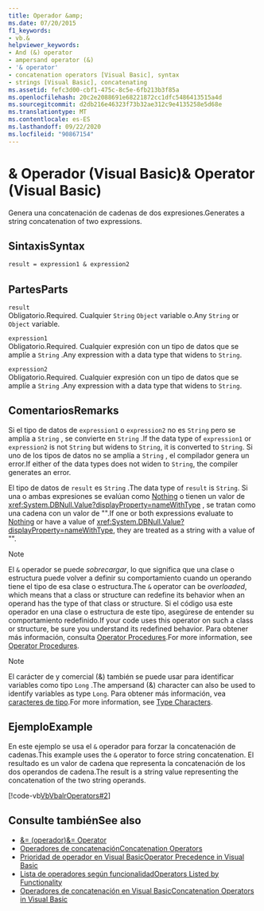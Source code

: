 ```yaml
---
title: Operador &amp;
ms.date: 07/20/2015
f1_keywords:
- vb.&
helpviewer_keywords:
- And (&) operator
- ampersand operator (&)
- '& operator'
- concatenation operators [Visual Basic], syntax
- strings [Visual Basic], concatenating
ms.assetid: fefc3d00-cbf1-475c-8c5e-6fb213b3f85a
ms.openlocfilehash: 20c2e2088691e68221872cc1dfc5486413515a4d
ms.sourcegitcommit: d2db216e46323f73b32ae312c9e4135258e5d68e
ms.translationtype: MT
ms.contentlocale: es-ES
ms.lasthandoff: 09/22/2020
ms.locfileid: "90867154"
---
```

# <a name="amp-operator-visual-basic"></a><span data-ttu-id="91120-102">&amp; Operador (Visual Basic)</span><span class="sxs-lookup"><span data-stu-id="91120-102">&amp; Operator (Visual Basic)</span></span>

<span data-ttu-id="91120-103">Genera una concatenación de cadenas de dos expresiones.</span><span class="sxs-lookup"><span data-stu-id="91120-103">Generates a string concatenation of two expressions.</span></span>  
  
## <a name="syntax"></a><span data-ttu-id="91120-104">Sintaxis</span><span class="sxs-lookup"><span data-stu-id="91120-104">Syntax</span></span>  
  
```vb  
result = expression1 & expression2  
```  
  
## <a name="parts"></a><span data-ttu-id="91120-105">Partes</span><span class="sxs-lookup"><span data-stu-id="91120-105">Parts</span></span>  

 `result`  
 <span data-ttu-id="91120-106">Obligatorio.</span><span class="sxs-lookup"><span data-stu-id="91120-106">Required.</span></span> <span data-ttu-id="91120-107">Cualquier `String` `Object` variable o.</span><span class="sxs-lookup"><span data-stu-id="91120-107">Any `String` or `Object` variable.</span></span>  
  
 `expression1`  
 <span data-ttu-id="91120-108">Obligatorio.</span><span class="sxs-lookup"><span data-stu-id="91120-108">Required.</span></span> <span data-ttu-id="91120-109">Cualquier expresión con un tipo de datos que se amplíe a `String` .</span><span class="sxs-lookup"><span data-stu-id="91120-109">Any expression with a data type that widens to `String`.</span></span>  
  
 `expression2`  
 <span data-ttu-id="91120-110">Obligatorio.</span><span class="sxs-lookup"><span data-stu-id="91120-110">Required.</span></span> <span data-ttu-id="91120-111">Cualquier expresión con un tipo de datos que se amplíe a `String` .</span><span class="sxs-lookup"><span data-stu-id="91120-111">Any expression with a data type that widens to `String`.</span></span>  
  
## <a name="remarks"></a><span data-ttu-id="91120-112">Comentarios</span><span class="sxs-lookup"><span data-stu-id="91120-112">Remarks</span></span>  

 <span data-ttu-id="91120-113">Si el tipo de datos de `expression1` o `expression2` no es `String` pero se amplía a `String` , se convierte en `String` .</span><span class="sxs-lookup"><span data-stu-id="91120-113">If the data type of `expression1` or `expression2` is not `String` but widens to `String`, it is converted to `String`.</span></span> <span data-ttu-id="91120-114">Si uno de los tipos de datos no se amplía a `String` , el compilador genera un error.</span><span class="sxs-lookup"><span data-stu-id="91120-114">If either of the data types does not widen to `String`, the compiler generates an error.</span></span>  
  
 <span data-ttu-id="91120-115">El tipo de datos de `result` es `String` .</span><span class="sxs-lookup"><span data-stu-id="91120-115">The data type of `result` is `String`.</span></span> <span data-ttu-id="91120-116">Si una o ambas expresiones se evalúan como [Nothing](../nothing.md) o tienen un valor de <xref:System.DBNull.Value?displayProperty=nameWithType> , se tratan como una cadena con un valor de "".</span><span class="sxs-lookup"><span data-stu-id="91120-116">If one or both expressions evaluate to [Nothing](../nothing.md) or have a value of <xref:System.DBNull.Value?displayProperty=nameWithType>, they are treated as a string with a value of "".</span></span>  
  
> [!NOTE]
> <span data-ttu-id="91120-117">El `&` operador se puede *sobrecargar*, lo que significa que una clase o estructura puede volver a definir su comportamiento cuando un operando tiene el tipo de esa clase o estructura.</span><span class="sxs-lookup"><span data-stu-id="91120-117">The `&` operator can be *overloaded*, which means that a class or structure can redefine its behavior when an operand has the type of that class or structure.</span></span> <span data-ttu-id="91120-118">Si el código usa este operador en una clase o estructura de este tipo, asegúrese de entender su comportamiento redefinido.</span><span class="sxs-lookup"><span data-stu-id="91120-118">If your code uses this operator on such a class or structure, be sure you understand its redefined behavior.</span></span> <span data-ttu-id="91120-119">Para obtener más información, consulta [Operator Procedures](../../programming-guide/language-features/procedures/operator-procedures.md).</span><span class="sxs-lookup"><span data-stu-id="91120-119">For more information, see [Operator Procedures](../../programming-guide/language-features/procedures/operator-procedures.md).</span></span>  
  
> [!NOTE]
> <span data-ttu-id="91120-120">El carácter de y comercial (&) también se puede usar para identificar variables como tipo `Long` .</span><span class="sxs-lookup"><span data-stu-id="91120-120">The ampersand (&) character can also be used to identify variables as type `Long`.</span></span> <span data-ttu-id="91120-121">Para obtener más información, vea [caracteres de tipo](../../programming-guide/language-features/data-types/type-characters.md).</span><span class="sxs-lookup"><span data-stu-id="91120-121">For more information, see [Type Characters](../../programming-guide/language-features/data-types/type-characters.md).</span></span>  
  
## <a name="example"></a><span data-ttu-id="91120-122">Ejemplo</span><span class="sxs-lookup"><span data-stu-id="91120-122">Example</span></span>  

 <span data-ttu-id="91120-123">En este ejemplo se usa el `&` operador para forzar la concatenación de cadenas.</span><span class="sxs-lookup"><span data-stu-id="91120-123">This example uses the `&` operator to force string concatenation.</span></span> <span data-ttu-id="91120-124">El resultado es un valor de cadena que representa la concatenación de los dos operandos de cadena.</span><span class="sxs-lookup"><span data-stu-id="91120-124">The result is a string value representing the concatenation of the two string operands.</span></span>  
  
 [!code-vb[VbVbalrOperators#2](~/samples/snippets/visualbasic/VS_Snippets_VBCSharp/VbVbalrOperators/VB/Class1.vb#2)]  
  
## <a name="see-also"></a><span data-ttu-id="91120-125">Consulte también</span><span class="sxs-lookup"><span data-stu-id="91120-125">See also</span></span>

- [<span data-ttu-id="91120-126">&= (operador)</span><span class="sxs-lookup"><span data-stu-id="91120-126">&= Operator</span></span>](and-assignment-operator.md)
- [<span data-ttu-id="91120-127">Operadores de concatenación</span><span class="sxs-lookup"><span data-stu-id="91120-127">Concatenation Operators</span></span>](concatenation-operators.md)
- [<span data-ttu-id="91120-128">Prioridad de operador en Visual Basic</span><span class="sxs-lookup"><span data-stu-id="91120-128">Operator Precedence in Visual Basic</span></span>](operator-precedence.md)
- [<span data-ttu-id="91120-129">Lista de operadores según funcionalidad</span><span class="sxs-lookup"><span data-stu-id="91120-129">Operators Listed by Functionality</span></span>](operators-listed-by-functionality.md)
- [<span data-ttu-id="91120-130">Operadores de concatenación en Visual Basic</span><span class="sxs-lookup"><span data-stu-id="91120-130">Concatenation Operators in Visual Basic</span></span>](../../programming-guide/language-features/operators-and-expressions/concatenation-operators.md)
